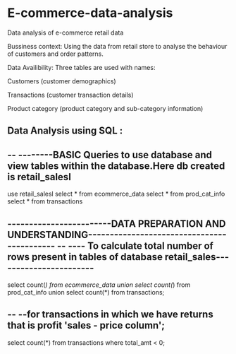 # E-commerce-data-analysis
Data analysis of e-commerce retail data

Bussiness context:
Using the data from retail store to analyse the behaviour of customers and order patterns.

Data Availibility:
Three tables are used with names:

Customers (customer demographics)

Transactions (customer transaction details)

Product category (product category and sub-category information)

Data Analysis using SQL : 
-
-- --------BASIC Queries to use database and view tables within the database.Here db created is retail_salesl
-
use retail_salesl
select * from ecommerce_data
select * from prod_cat_info
select * from transactions

------------------------DATA PREPARATION AND UNDERSTANDING-------------------------------------------
-- ---- To calculate total number of rows present in tables of database retail_sales-----------------------
-
select count(*) from ecommerce_data union
select count(*) from prod_cat_info  union
select count(*) from transactions;

-- --for transactions in which we have returns that is profit 'sales - price column';
-
select count(*) from transactions
where total_amt < 0;














